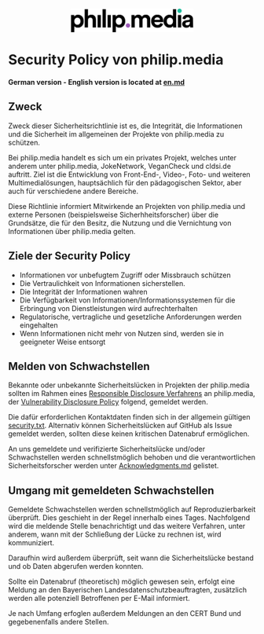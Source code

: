 <p align="center">
<img src="https://raw.githubusercontent.com/philip-media/security-policy/main/pmd.svg" alt="philip.media" width="250" align="center">
</p>

# Security Policy von philip.media
#### German version - English version is located at [en.md](en.md)

## Zweck
Zweck dieser Sicherheitsrichtlinie ist es, die Integrität, die Informationen und die Sicherheit im allgemeinen der Projekte von philip.media zu schützen.

Bei philip.media handelt es sich um ein privates Projekt, welches unter anderem unter philip.media, JokeNetwork, VeganCheck und cldsi.de auftritt. 
Ziel ist die Entwicklung von Front-End-, Video-, Foto- und weiteren Multimedialösungen, hauptsächlich für den pädagogischen Sektor, aber auch für verschiedene andere Bereiche. 

Diese Richtlinie informiert Mitwirkende an Projekten von philip.media und externe Personen (beispielsweise Sicherhheitsforscher) über die Grundsätze, die für den Besitz, die Nutzung und die Vernichtung von Informationen über philip.media gelten.

## Ziele der Security Policy

- Informationen vor unbefugtem Zugriff oder Missbrauch schützen
- Die Vertraulichkeit von Informationen sicherstellen.
- Die Integrität der Informationen wahren
- Die Verfügbarkeit von Informationen/Informationssystemen für die Erbringung von Dienstleistungen wird aufrechterhalten
- Regulatorische, vertragliche und gesetzliche Anforderungen werden eingehalten
- Wenn Informationen nicht mehr von Nutzen sind, werden sie in geeigneter Weise entsorgt

## Melden von Schwachstellen

Bekannte oder unbekannte Sicherheitslücken in Projekten der philip.media sollten im Rahmen eines [Responsible Disclosure Verfahrens](https://de.wikipedia.org/wiki/Responsible_Disclosure_(IT-Sicherheit)) an philip.media, der [Vulnerability Disclosure Policy](vdp.md) folgend, gemeldet werden.

Die dafür erforderlichen Kontaktdaten finden sich in der allgemein gültigen [security.txt](https://cldsi.de/.well-known/security.txt). Alternativ können Sicherheitslücken auf GitHub als Issue gemeldet werden, sollten diese keinen kritischen Datenabruf ermöglichen. 

An uns gemeldete und verifizierte Sicherheitslücke und/oder Schwachstellen werden schnellstmöglich behoben und die verantwortlichen Sicherheitsforscher werden unter [Acknowledgments.md](Acknowledgments.md) gelistet. 

## Umgang mit gemeldeten Schwachstellen

Gemeldete Schwachstellen werden schnellstmöglich auf Reproduzierbarkeit überprüft. Dies geschieht in der Regel innerhalb eines Tages.
Nachfolgend wird die meldende Stelle benachrichtigt und das weitere Verfahren, unter anderem, wann mit der Schließung der Lücke zu rechnen ist, wird kommuniziert.

Daraufhin wird außerdem überprüft, seit wann die Sicherheitslücke bestand und ob Daten abgerufen werden konnten. 

Sollte ein Datenabruf (theoretisch) möglich gewesen sein, erfolgt eine Meldung an den Bayerischen Landesdatenschutzbeauftragten, zusätzlich werden alle potenziell Betroffenen per E-Mail informiert.

Je nach Umfang erfoglen außerdem Meldungen an den CERT Bund und gegebenenfalls andere Stellen. 
